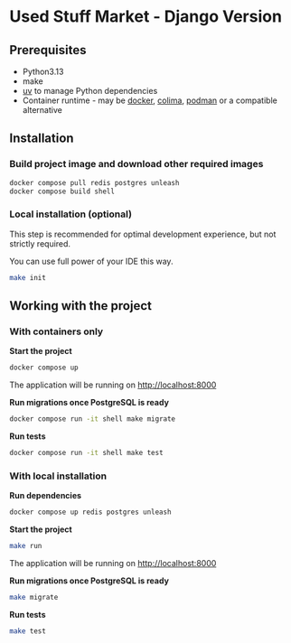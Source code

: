 # Used Stuff Market - Django Version

## Prerequisites

- Python3.13
- make
- [uv](https://docs.astral.sh/uv/#getting-started) to manage Python dependencies
- Container runtime - may be [docker](https://docs.docker.com/engine/install/), [colima](https://github.com/abiosoft/colima), [podman](https://podman.io/docs/installation) or a compatible alternative

## Installation

### Build project image and download other required images

```bash
docker compose pull redis postgres unleash
docker compose build shell
```

### Local installation (optional)

This step is recommended for optimal development experience, but not strictly required.

You can use full power of your IDE this way. 

```bash
make init
```

## Working with the project

### With containers only

**Start the project**

```bash
docker compose up
```

The application will be running on [http://localhost:8000](http://localhost:8000)

**Run migrations once PostgreSQL is ready**

```bash
docker compose run -it shell make migrate
```

**Run tests**

```bash
docker compose run -it shell make test
```

### With local installation

**Run dependencies**

```bash
docker compose up redis postgres unleash
```

**Start the project**

```bash
make run
```

The application will be running on [http://localhost:8000](http://localhost:8000)

**Run migrations once PostgreSQL is ready**

```bash
make migrate
```

**Run tests**

```bash
make test
```
